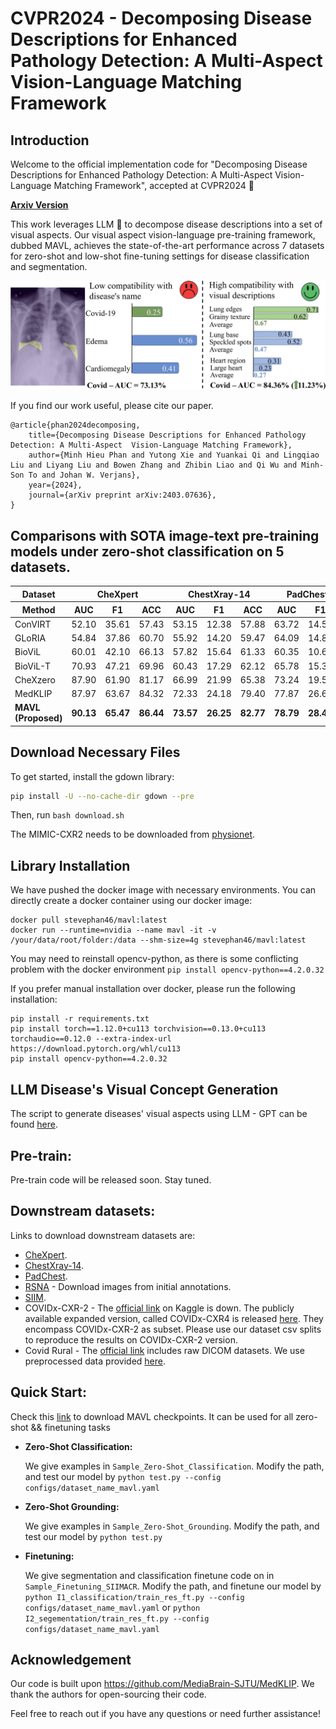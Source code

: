 # CVPR2024 - Decomposing Disease Descriptions for Enhanced Pathology Detection: A Multi-Aspect Vision-Language Matching Framework

## Introduction

Welcome to the official implementation code for "Decomposing Disease Descriptions for Enhanced Pathology Detection: A Multi-Aspect Vision-Language Matching Framework", accepted at CVPR2024 🎉

[**Arxiv Version**](https://arxiv.org/abs/2403.07636)

This work leverages LLM 🤖 to decompose disease descriptions into a set of visual aspects. Our visual aspect vision-language pre-training framework, dubbed MAVL, achieves the state-of-the-art performance across 7 datasets for zero-shot and low-shot fine-tuning settings for disease classification and segmentation.

<img width="848" src="src/overview_distance.jpg">

If you find our work useful, please cite our paper.

```
@article{phan2024decomposing,
    title={Decomposing Disease Descriptions for Enhanced Pathology Detection: A Multi-Aspect  Vision-Language Matching Framework}, 
    author={Minh Hieu Phan and Yutong Xie and Yuankai Qi and Lingqiao Liu and Liyang Liu and Bowen Zhang and Zhibin Liao and Qi Wu and Minh-Son To and Johan W. Verjans},
    year={2024},
    journal={arXiv preprint arXiv:2403.07636},
}
```
<h2>Comparisons with SOTA image-text pre-training models under zero-shot classification on 5 datasets.</h2>

<table>
<thead>
<tr>
    <th>Dataset</th>
    <th colspan="3"><strong>CheXpert</strong></th>
    <th colspan="3"><strong>ChestXray-14</strong></th>
    <th colspan="3"><strong>PadChest-seen</strong></th>
    <th colspan="3"><strong>RSNA Pneumonia</strong></th>
    <th colspan="3"><strong>SIIM-ACR</strong></th>
</tr>
<th> Method </th>
<th style="width: 250px;">AUC </th>
<th style="width: 250px;">F1 </th>
<th style="width: 250px;">ACC </th>
<th style="width: 250px;">AUC </th>
<th style="width: 250px;">F1 </th>
<th style="width: 250px;">ACC </th>
<th style="width: 250px;">AUC </th>
<th style="width: 250px;">F1 </th>
<th style="width: 250px;">ACC </th>
<th style="width: 250px;">AUC </th>
<th style="width: 250px;">F1 </th>
<th style="width: 250px;">ACC </th>
<th style="width: 250px;">AUC </th>
<th style="width: 250px;">F1 </th>
<th style="width: 250px;">ACC </th>
</tr>
</thead>
<tbody>
<tr>
<td>ConVIRT</td>
<td>52.10</td>
<td>35.61</td>
<td>57.43</td>
<td>53.15</td>
<td>12.38</td>
<td>57.88</td>
<td>63.72</td>
<td>14.56</td>
<td>73.47</td>
<td>79.21</td>
<td>55.67</td>
<td>75.08</td>
<td>64.25</td>
<td>42.87</td>
<td>53.42</td>
</tr>
<tr>
<td>GLoRIA</td>
<td>54.84</td>
<td>37.86</td>
<td>60.70</td>
<td>55.92</td>
<td>14.20</td>
<td>59.47</td>
<td>64.09</td>
<td>14.83</td>
<td>73.86</td>
<td>70.37</td>
<td>48.19</td>
<td>70.54</td>
<td>54.71</td>
<td>40.39</td>
<td>47.15</td>
</tr>
<tr>
<td>BioViL</td>
<td>60.01</td>
<td>42.10</td>
<td>66.13</td>
<td>57.82</td>
<td>15.64</td>
<td>61.33</td>
<td>60.35</td>
<td>10.63</td>
<td>70.48</td>
<td>84.12</td>
<td>54.59</td>
<td>74.43</td>
<td>70.28</td>
<td>46.45</td>
<td>68.22</td>
</tr>
<tr>
<td>BioViL-T</td>
<td>70.93</td>
<td>47.21</td>
<td>69.96</td>
<td>60.43</td>
<td>17.29</td>
<td>62.12</td>
<td>65.78</td>
<td>15.37</td>
<td>77.52</td>
<td>86.03</td>
<td>62.56</td>
<td>80.04</td>
<td>75.56</td>
<td>60.18</td>
<td>73.72</td>
</tr>
<tr>
<td>CheXzero</td>
<td>87.90</td>
<td>61.90</td>
<td>81.17</td>
<td>66.99</td>
<td>21.99</td>
<td>65.38</td>
<td>73.24</td>
<td>19.53</td>
<td>83.49</td>
<td>85.13</td>
<td>61.49</td>
<td>78.34</td>
<td>84.60</td>
<td>65.97</td>
<td>77.34</td>
</tr>
<tr>
<td>MedKLIP</td>
<td>87.97</td>
<td>63.67</td>
<td>84.32</td>
<td>72.33</td>
<td>24.18</td>
<td>79.40</td>
<td>77.87</td>
<td>26.63</td>
<td>92.44</td>
<td>85.94</td>
<td>62.57</td>
<td>79.97</td>
<td>89.79</td>
<td>72.73</td>
<td>83.99</td>
</tr>
<tr>
<td><strong>MAVL (Proposed)</strong></td>
<td><strong>90.13</strong></td>
<td><strong>65.47</strong></td>
<td><strong>86.44</strong></td>
<td><strong>73.57</strong></td>
<td><strong>26.25</strong></td>
<td><strong>82.77</strong></td>
<td><strong>78.79</strong></td>
<td><strong>28.48</strong></td>
<td><strong>92.56</strong></td>
<td><strong>86.31</strong></td>
<td><strong>65.26</strong></td>
<td><strong>81.28</strong></td>
<td><strong>92.04</strong></td>
<td><strong>77.95</strong></td>
<td><strong>87.14</strong></td>
</tr>
</tbody>
</table>


## Download Necessary Files
To get started, install the gdown library:
```bash
pip install -U --no-cache-dir gdown --pre
```

Then, run ```bash download.sh```

The MIMIC-CXR2 needs to be downloaded from [physionet](https://physionet.org/content/mimic-cxr-jpg/2.0.0/).

## Library Installation
We have pushed the docker image with necessary environments.
You can directly create a docker container using our docker image:
```
docker pull stevephan46/mavl:latest
docker run --runtime=nvidia --name mavl -it -v /your/data/root/folder:/data --shm-size=4g stevephan46/mavl:latest
```
You may need to reinstall opencv-python, as there is some conflicting problem with the docker environment  `pip install opencv-python==4.2.0.32`


If you prefer manual installation over docker, please run the following installation:
```
pip install -r requirements.txt
pip install torch==1.12.0+cu113 torchvision==0.13.0+cu113 torchaudio==0.12.0 --extra-index-url https://download.pytorch.org/whl/cu113
pip install opencv-python==4.2.0.32
```

## LLM Disease's Visual Concept Generation

The script to generate diseases' visual aspects using LLM - GPT can be found [here](Pretrain/concept_gen/concept_init.ipynb).

## Pre-train:

Pre-train code will be released soon. Stay tuned.

<!-- Our pre-train code is given in ```Pretrain```. 
* Run download.sh to download necessary files
* Modify the path in config file configs/MAVL_resnet.yaml, and ```python train_mavl.py``` to pre-train.

* Run `accelerate launch --multi_gpu --num_processes=4 --num_machines=1 --num_cpu_threads_per_process=8 train_MAVL.py --root /data/2019.MIMIC-CXR-JPG/2.0.0 --config configs/MAVL_resnet.yaml --bs 124 --num_workers 8`

Note: The reported results in our paper are obtained by pre-training on 4 x A100 for 60 epochs. We provided the checkpoint [here](Pretrain/data_file/DATA_Prepare.md).

We also conducted a lighter pre-training schedule with 2 x A100 for 40 epochs using mixed precision training, achieving similar zero-shot classification results. Checkpoints for this setup are also available [here](Pretrain/data_file/DATA_Prepare.md).

```
accelerate launch --multi_gpu --num_processes=2 --num_machines=1 --num_cpu_threads_per_process=8 --mixed_precision=fp16 train_MAVL.py --root /data/2019.MIMIC-CXR-JPG/2.0.0 --config configs/MAVL_short.yaml --bs 124 --num_workers 8
``` -->

## Downstream datasets:
Links to download downstream datasets are:
* [CheXpert](https://stanfordaimi.azurewebsites.net/datasets/8cbd9ed4-2eb9-4565-affc-111cf4f7ebe2).
* [ChestXray-14](https://nihcc.app.box.com/v/ChestXray-NIHCC/folder/36938765345).
* [PadChest](https://bimcv.cipf.es/bimcv-projects/padchest/).
* [RSNA](https://www.rsna.org/rsnai/ai-image-challenge/rsna-pneumonia-detection-challenge-2018) - Download images from initial annotations.
* [SIIM](https://www.kaggle.com/c/siim-acr-pneumothorax-segmentation/data?select=download_images.py).
* COVIDx-CXR-2 - The [official link](https://github.com/lindawangg/COVID-Net/blob/master/docs/COVIDx.md) on Kaggle is down. The publicly available expanded version, called COVIDx-CXR4 is released [here](https://www.kaggle.com/datasets/andyczhao/covidx-cxr2). They encompass COVIDx-CXR-2 as subset. Please use our dataset csv splits to reproduce the results on COVIDx-CXR-2 version.
* Covid Rural - The [official link](https://wiki.cancerimagingarchive.net/pages/viewpage.action?pageId=70226443) includes raw DICOM datasets. We use preprocessed data provided [here](https://github.com/haimingt/opacity_segmentation_covid_chest_X_ray/tree/master/covid_rural_annot).

## Quick Start:
Check this [link](Pretrain/data_file/DATA_Prepare.md) to download MAVL checkpoints. It can be used for all zero-shot && finetuning tasks 

* **Zero-Shot Classification:**
    
    We give examples in ```Sample_Zero-Shot_Classification```. Modify the path, and test our model by ```python test.py --config configs/dataset_name_mavl.yaml```
* **Zero-Shot Grounding:**
    
    We give examples in ```Sample_Zero-Shot_Grounding```. Modify the path, and test our model by ```python test.py```
* **Finetuning:**
    
    We give segmentation and classification finetune code on in ```Sample_Finetuning_SIIMACR```. Modify the path, and finetune our model by ```python I1_classification/train_res_ft.py --config configs/dataset_name_mavl.yaml``` or ```python I2_segementation/train_res_ft.py --config configs/dataset_name_mavl.yaml```


## Acknowledgement
Our code is built upon https://github.com/MediaBrain-SJTU/MedKLIP. We thank the authors for open-sourcing their code.

Feel free to reach out if you have any questions or need further assistance!
